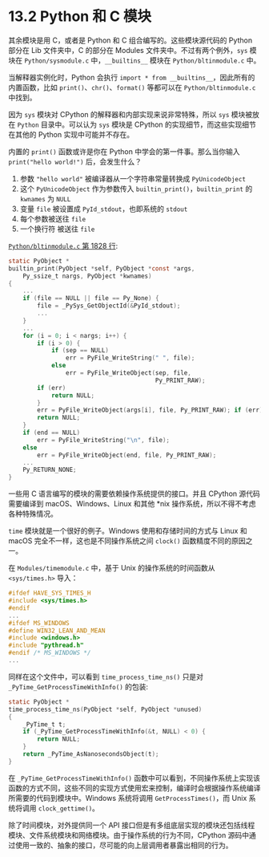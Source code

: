 # 13.2 Python 和 C 模块

其余模块是用 C，或者是 Python 和 C 组合编写的。这些模块源代码的 Python 部分在 Lib 文件夹中，C 的部分在 Modules 文件夹中。不过有两个例外，`sys` 模块在 `Python/sysmodule.c` 中，`__builtins__` 模块在 `Python/bltinmodule.c` 中。

当解释器实例化时，Python 会执行 `import * from __builtins__`，因此所有的内置函数，比如 `print()`、`chr()`、`format()` 等都可以在 `Python/bltinmodule.c` 中找到。

因为 `sys` 模块对 CPython 的解释器和内部实现来说非常特殊，所以 `sys` 模块被放在 `Python` 目录中。可以认为 `sys` 模块是 CPython 的实现细节，而这些实现细节在其他的 Python 实现中可能并不存在。

内置的 `print()` 函数或许是你在 Python 中学会的第一件事。那么当你输入 `print("hello world!")` 后，会发生什么？

1. 参数 `"hello world"` 被编译器从一个字符串常量转换成 `PyUnicodeObject`
2. 这个 `PyUnicodeObject` 作为参数传入 `builtin_print()`，`builtin_print` 的 `kwnames` 为 `NULL`
3. 变量 `file` 被设置成 `PyId_stdout`，也即系统的 `stdout`
4. 每个参数被送往 `file`
5. 一个换行符  被送往 `file`

[`Python/bltinmodule.c` 第 1828 行](https://github.com/python/cpython/blob/v3.9.0b1/Python/bltinmodule.c#L1828):

```c
static PyObject *
builtin_print(PyObject *self, PyObject *const *args,
    Py_ssize_t nargs, PyObject *kwnames)
{
    ...
    if (file == NULL || file == Py_None) {
        file = _PySys_GetObjectId(&PyId_stdout);
        ...
    }
    ...
    for (i = 0; i < nargs; i++) {
        if (i > 0) {
            if (sep == NULL)
                err = PyFile_WriteString(" ", file);
            else
                err = PyFile_WriteObject(sep, file,
                                         Py_PRINT_RAW);
        if (err)
            return NULL;
        }
        err = PyFile_WriteObject(args[i], file, Py_PRINT_RAW); if (err)
        return NULL;
    }
    if (end == NULL)
        err = PyFile_WriteString("\n", file);
    else
        err = PyFile_WriteObject(end, file, Py_PRINT_RAW);
    ...
    Py_RETURN_NONE;
}
```

一些用 C 语言编写的模块的需要依赖操作系统提供的接口。并且 CPython 源代码需要编译到 macOS、Windows、Linux 和其他 \*nix 操作系统，所以不得不考虑各种特殊情况。

`time` 模块就是一个很好的例子。Windows 使用和存储时间的方式与 Linux 和 macOS 完全不一样，这也是不同操作系统之间 `clock()` 函数精度不同的原因之一。

在 `Modules/timemodule.c` 中，基于 Unix 的操作系统的时间函数从 `<sys/times.h>` 导入：

```c
#ifdef HAVE_SYS_TIMES_H
#include <sys/times.h>
#endif
...
#ifdef MS_WINDOWS
#define WIN32_LEAN_AND_MEAN
#include <windows.h>
#include "pythread.h"
#endif /* MS_WINDOWS */
...
```

同样在这个文件中，可以看到 `time_process_time_ns()` 只是对 `_PyTime_GetProcessTimeWithInfo()` 的包装:

```c
static PyObject *
time_process_time_ns(PyObject *self, PyObject *unused)
{
    _PyTime_t t;
    if (_PyTime_GetProcessTimeWithInfo(&t, NULL) < 0) {
        return NULL;
    }
    return _PyTime_AsNanosecondsObject(t);
}
```

在 `_PyTime_GetProcessTimeWithInfo()` 函数中可以看到，不同操作系统上实现该函数的方式不同，这些不同的实现方式使用宏来控制，编译时会根据操作系统编译所需要的代码到模块中。Windows 系统将调用 `GetProcessTimes()`，而 Unix 系统将调用 `clock_gettime()`。

除了时间模块，对外提供同一个 API 接口但是有多组底层实现的模块还包括线程模块、文件系统模块和网络模块。由于操作系统的行为不同，CPython 源码中通过使用一致的、抽象的接口，尽可能的向上层调用者暴露出相同的行为。
